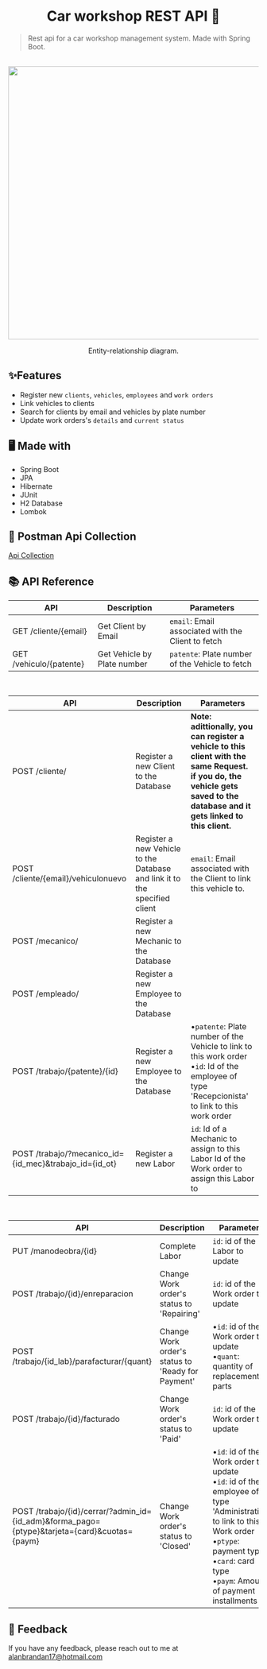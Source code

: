 <h1 align="center" id="title"> Car workshop REST API 🍃</h1>

> Rest api for a car workshop management system. Made with Spring Boot. 

<br>

<div align="center">
<img src="https://i.imgur.com/mXIGDn7.png" align="center" height="550" width="1000" />
  
<p id="description"> Entity-relationship diagram.</p>
 
</div>  


## ✨Features


*   Register new `clients`, `vehicles`, `employees` and `work orders`
*   Link vehicles to clients
*   Search for clients by email and vehicles by plate number
*   Update work orders's `details` and `current status`



## 🖥️ Made with


* Spring Boot
* JPA
* Hibernate
* JUnit
* H2 Database
* Lombok

## 📮 Postman Api Collection 
[Api Collection](https://www.mediafire.com/file/7i4i44on527ps1k/TallerMecanico.postman_collection.json/file)

## 📚 API Reference

API                       | Description         | Parameters
--------------------------|---------------------|--------------
GET /cliente/{email}        | Get Client by Email    | `email`: Email associated with the Client to fetch
GET /vehiculo/{patente}    | Get Vehicle by Plate number | `patente`: Plate number of the Vehicle to fetch

<br/>

API                       | Description         | Parameters
--------------------------|---------------------|--------------
POST /cliente/       | Register a new Client to the Database    | **Note: adittionally, you can register a vehicle to this client with the same Request. if you do, the vehicle gets saved to the database and it gets linked to this client.**
POST /cliente/{email}/vehiculonuevo   | Register a new Vehicle to the Database and link it to the specified client | `email`: Email associated with the Client to link this vehicle to.
POST /mecanico/    | Register a new Mechanic to the Database | 
POST /empleado/   | Register a new Employee to the Database | 
POST /trabajo/{patente}/{id}   | Register a new Employee to the Database | •`patente`: Plate number of the Vehicle to link to this work order <br/> •`id`: Id of the employee of type 'Recepcionista' to link to this work order
POST /trabajo/?mecanico_id={id_mec}&trabajo_id={id_ot}   | Register a new Labor | `id`: Id of a Mechanic to assign to this Labor Id of the Work order to assign this Labor to

<br/>

API                       | Description         | Parameters
--------------------------|---------------------|--------------
PUT /manodeobra/{id}       | Complete Labor    |  `id`: id of the Labor to update
POST /trabajo/{id}/enreparacion   | Change Work order's status to 'Repairing' | `id`: id of the Work order to update
POST /trabajo/{id_lab}/parafacturar/{quant}   | Change Work order's status to 'Ready for Payment' | •`id`: id of the Work order to update <br/>•`quant`: quantity of replacement parts
POST /trabajo/{id}/facturado   | Change Work order's status to 'Paid' | `id`: id of the Work order to update
POST /trabajo/{id}/cerrar/?admin_id={id_adm}&forma_pago={ptype}&tarjeta={card}&cuotas={paym}  | Change Work order's status to 'Closed' | •`id`: id of the Work order to update <br/>•`id`: id of the employee of type 'Administrativo' to link to this Work order <br/>•`ptype`: payment type <br/>•`card`: card type <br/>•`paym`: Amount of payment installments


## 💬 Feedback

If you have any feedback, please reach out to me at alanbrandan17@hotmail.com
